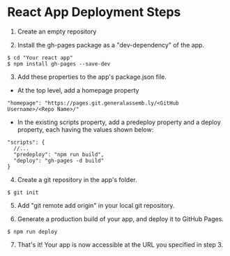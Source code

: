 # React App Deployment Steps

1. Create an empty repository

2. Install the gh-pages package as a "dev-dependency" of the app.
```
$ cd "Your react app"
$ npm install gh-pages --save-dev
```

3. Add these properties to the app's package.json file.

- At the top level, add a homepage property
```
"homepage": "https://pages.git.generalassemb.ly/<GitHub Username>/<Repo Name>/"
```
- In the existing scripts property, add a predeploy property and a deploy property, each having the values shown below:
```
"scripts": {
  //...
  "predeploy": "npm run build",
  "deploy": "gh-pages -d build"
}
```
4. Create a git repository in the app's folder.
```
$ git init
```

5. Add "git remote add origin" in your local git repository.

6. Generate a production build of your app, and deploy it to GitHub Pages.
```
$ npm run deploy
```
7. That's it! Your app is now accessible at the URL you specified in step 3.
